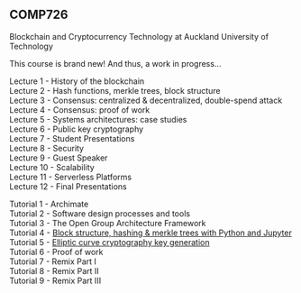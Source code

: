 ## COMP726
Blockchain and Cryptocurrency Technology at Auckland University of Technology

This course is brand new! And thus, a work in progress...

Lecture 1 - History of the blockchain\
Lecture 2 - Hash functions, merkle trees, block structure\
Lecture 3 - Consensus: centralized & decentralized, double-spend attack\
Lecture 4 - Consensus: proof of work\
Lecture 5 - Systems architectures: case studies\
Lecture 6 - Public key cryptography\
Lecture 7 - Student Presentations\
Lecture 8 - Security\
Lecture 9 - Guest Speaker\
Lecture 10 - Scalability\
Lecture 11 - Serverless Platforms\
Lecture 12 - Final Presentations

Tutorial 1 - Archimate\
Tutorial 2 - Software design processes and tools\
Tutorial 3 - The Open Group Architecture Framework\
Tutorial 4 - [Block structure, hashing & merkle trees with Python and Jupyter](https://github.com/millecodex/COMP726/blob/master/Tutorial_4_block_creation.ipynb)\
Tutorial 5 - [Elliptic curve cryptography key generation](https://github.com/millecodex/COMP726/blob/master/Tutorial_5_ECC.ipynb)\
Tutorial 6 - Proof of work\
Tutorial 7 - Remix Part I\
Tutorial 8 - Remix Part II\
Tutorial 9 - Remix Part III
